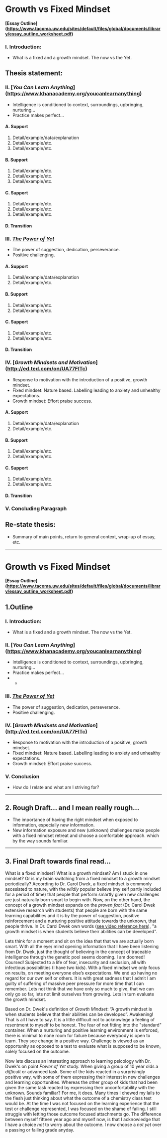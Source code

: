 # Growth vs Fixed Mindset
#### [Essay Outline] (https://www.tacoma.uw.edu/sites/default/files/global/documents/library/essay_outline_worksheet.pdf) 

### I. Introduction:
- What is a fixed and a growth mindset. The now vs the Yet. 

## Thesis statement:

### II. [*You Can Learn Anything*] (https://www.khanacademy.org/youcanlearnanything) 
  - Intelligence is conditioned to context, surroundings, upbringing, nurturing...
  - Practice makes perfect...

#### A. Support
1. Detail/example/data/explanation
2. Detail/example/etc.
3. Detail/example/etc.

#### B. Support
1. Detail/example/etc.
2. Detail/example/etc.
3. Detail/example/etc.

#### C. Support
1. Detail/example/etc.
2. Detail/example/etc.
3. Detail/example/etc.

#### D. Transition

### III. [*The Power of Yet*](https://www.ted.com/talks/carol_dweck_the_power_of_believing_that_you_can_improve)
  - The power of suggestion, dedication, perseverance. 
  - Positive challenging. 

#### A. Support
1. Detail/example/data/explanation
2. Detail/example/etc.

#### B. Support
1. Detail/example/etc.
2. Detail/example/etc.

#### C. Support
1. Detail/example/etc.
2. Detail/example/etc.

#### D. Transition

### IV. [*Growth Mindsets and Motivation*] (http://ed.ted.com/on/UA77FlTc)
  - Response to motivation with the introduction of a positive, growth mindset. 
  - Fixed mindset: Nature based. Labelling leading to anxiety and unhealthy expectations. 
  - Growth mindset: Effort praise success. 

#### A. Support
1. Detail/example/data/explanation
2. Detail/example/etc.

#### B. Support
1. Detail/example/etc.
2. Detail/example/etc.

#### C. Support
1. Detail/example/etc.
2. Detail/example/etc.

#### D. Transition

### V. Concluding Paragraph

## Re-state thesis:
- Summary of main points, return to general context, wrap-up of essay, etc.

___
# Growth vs Fixed Mindset
#### [Essay Outline] (https://www.tacoma.uw.edu/sites/default/files/global/documents/library/essay_outline_worksheet.pdf) 
## 1.Outline
### I. Introduction:
- What is a fixed and a growth mindset. The now vs the Yet. 

### II. [*You Can Learn Anything*] (https://www.khanacademy.org/youcanlearnanything) 
  - Intelligence is conditioned to context, surroundings, upbringing, nurturing...
  - Practice makes perfect...
  - * 

### III. [*The Power of Yet*](https://www.ted.com/talks/carol_dweck_the_power_of_believing_that_you_can_improve)
  - The power of suggestion, dedication, perseverance. 
  - Positive challenging. 

### IV. [*Growth Mindsets and Motivation*] (http://ed.ted.com/on/UA77FlTc)
  - Response to motivation with the introduction of a positive, growth mindset. 
  - Fixed mindset: Nature based. Labelling leading to anxiety and unhealthy expectations. 
  - Growth mindset: Effort praise success. 

### V. Conclusion
  - How do I relate and what am I striving for?

___
## 2. Rough Draft... and I mean really rough... 

- The importance of having the right mindset when exposed to information, especially new information.
- New information exposure and new (unknown) challenges make people with a fixed mindset retreat and choose a comfortable approach. which by the way sounds familiar.

___
## 3. Final Draft towards final read...

What is a fixed mindset? What is a growth mindset? Am I stuck in one mindset? Or is my brain switching from a fixed mindset to a growth mindset periodically? According to Dr. Carol Dwek, a fixed mindset is commonly asossiated to nature, with the *wildly* popular believe (my self partly included for a period of time) that people that perform smartly given new challenges are just naturally born smart to begin with. Now, on the other hand, the concept of a growth mindset expands on the *proven fact* (Dr. Carol Dwek extensive research with students) that people are born with the same learning capabilities and it is by the power of suggestion, positive reinforcement and a nurturing positive attitude towards the unknown, that people thrive. In Dr. Carol Dwek own words ([see video reference here](https://youtu.be/wh0OS4MrN3E)), "a growth mindset is when students believe their abilities can be developed".

Lets think for a moment and sit on the idea that that we are actually born smart. With all the eye/ mind opening information that I have been listening from Dr. Dwek, just the thought of believing in the concept of traceable intelligence through the genetic pool seems dooming. I am doomed! Coursed! Subjected to a life of fear, insecurity and seclusion, all with infectious possibilities (I have two kids). With a fixed mindset we only focus on results, on meeting everyone else’s expectations. We end up having no regard for our own self or others. It is with great sadness that I admit I am guilty of suffering of massive peer pressure for more time that I can remember. Lets not think that we have only so much to give, that we can only go so far, lets not limit ourselves from growing. Lets in turn evaluate the growth mindset.

Based on Dr. Dwek's definition of *Growth Mindset*: “A growth mindset is when students believe that their abilities can be developed”. Awakening! That is all I have to say. It is a little difficult not to acknowlege a feeling of resentment to myself to be honest. The fear of not fitting into the "standard" container. When a nurturing and positive learning environment is enforced, there is minimal to none room for failure because everybody is open to learn. They see change in a positive way. Challenge is viewed as an opportunity as opposed to a test to evaluate what is supposed to be known, solely focused on the outcome. 

Now lets discuss an interesting approach to learning psicology with Dr. Dwek's on point *Power of Yet* study. When giving a group of 10 year olds a *difficult* or advanced task. Some of the kids reacted in a surprisingly positive way, with some of them expressing their interest in new challenges and learning opportunities. Whereas the other group of kids that had been given the same task reacted by expressing their unconfortability with the unknown. Sounds familiar? For me, it does. Many times I chewed my lails to the flesh just thinking about what the outcome of a chemistry class test would be. At the time I was not focused on the learning experience that the test or challenge represented, I was focused on the shame of failing. I still struggle with letting those outcome focused attachments go. The difference between myself fifteen year ago and myself now, is that I acknowledge that I have a choice *not* to worry about the outcome. I now choose a *not yet* over a passing or failing grade anyday.














